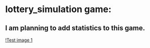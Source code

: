 # lottery_simulation game:

## I am planning to add statistics to this game.

[!Test image 1](https://github.com/jhonsnow456/lottery_simulation/blob/master/img/Capture.PNG)
